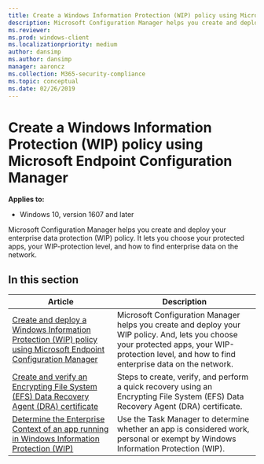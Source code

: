 ```yaml
---
title: Create a Windows Information Protection (WIP) policy using Microsoft Configuration Manager (Windows 10)
description: Microsoft Configuration Manager helps you create and deploy your enterprise data protection (WIP) policy, including letting you choose your protected apps, your WIP-protection level, and how to find enterprise data on the network.
ms.reviewer: 
ms.prod: windows-client
ms.localizationpriority: medium
author: dansimp
ms.author: dansimp
manager: aaroncz
ms.collection: M365-security-compliance
ms.topic: conceptual
ms.date: 02/26/2019
---
```


# Create a Windows Information Protection (WIP) policy using Microsoft Endpoint Configuration Manager
**Applies to:**

- Windows 10, version 1607 and later

Microsoft Configuration Manager helps you create and deploy your enterprise data protection (WIP) policy. It lets you choose your protected apps, your WIP-protection level, and how to find enterprise data on the network.

## In this section

|Article |Description |
|------|------------|
|[Create and deploy a Windows Information Protection (WIP) policy using Microsoft Endpoint Configuration Manager](create-wip-policy-using-configmgr.md) |Microsoft Configuration Manager helps you create and deploy your WIP policy. And, lets you choose your protected apps, your WIP-protection level, and how to find enterprise data on the network. |
|[Create and verify an Encrypting File System (EFS) Data Recovery Agent (DRA) certificate](create-and-verify-an-efs-dra-certificate.md) |Steps to create, verify, and perform a quick recovery using an Encrypting File System (EFS) Data Recovery Agent (DRA) certificate. |
|[Determine the Enterprise Context of an app running in Windows Information Protection (WIP)](wip-app-enterprise-context.md) |Use the Task Manager to determine whether an app is considered work, personal or exempt by Windows Information Protection (WIP). |
